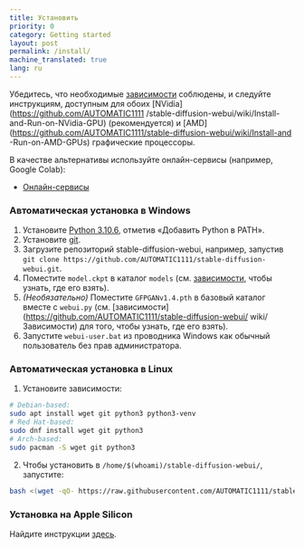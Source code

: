 ```yaml
---
title: Установить
priority: 0
category: Getting started
layout: post
permalink: /install/
machine_translated: true
lang: ru
---
```

Убедитесь, что необходимые [зависимости](https://github.com/AUTOMATIC1111/stable-diffusion-webui/wiki/Dependencies) соблюдены, и следуйте инструкциям, доступным для обоих [NVidia](https://github.com/AUTOMATIC1111 /stable-diffusion-webui/wiki/Install-and-Run-on-NVidia-GPU) (рекомендуется) и [AMD](https://github.com/AUTOMATIC1111/stable-diffusion-webui/wiki/Install-and -Run-on-AMD-GPUs) графические процессоры.

В качестве альтернативы используйте онлайн-сервисы (например, Google Colab):

- [Онлайн-сервисы](../Онлайн-сервисы)

### Автоматическая установка в Windows
1. Установите [Python 3.10.6](https://www.python.org/downloads/windows/), отметив «Добавить Python в PATH».
2. Установите [git](https://git-scm.com/download/win).
3. Загрузите репозиторий stable-diffusion-webui, например, запустив `git clone https://github.com/AUTOMATIC1111/stable-diffusion-webui.git`.
4. Поместите `model.ckpt` в каталог `models` (см. [зависимости](https://github.com/AUTOMATIC1111/stable-diffusion-webui/wiki/Dependencies), чтобы узнать, где его взять).
5. _*(Необязательно)*_ Поместите `GFPGANv1.4.pth` в базовый каталог вместе с `webui.py` (см. [зависимости](https://github.com/AUTOMATIC1111/stable-diffusion-webui/ wiki/Зависимости) для того, чтобы узнать, где его взять).
6. Запустите `webui-user.bat` из проводника Windows как обычный пользователь без прав администратора.

### Автоматическая установка в Linux
1. Установите зависимости:
```bash
# Debian-based:
sudo apt install wget git python3 python3-venv
# Red Hat-based:
sudo dnf install wget git python3
# Arch-based:
sudo pacman -S wget git python3
```
2. Чтобы установить в `/home/$(whoami)/stable-diffusion-webui/`, запустите:
```bash
bash <(wget -qO- https://raw.githubusercontent.com/AUTOMATIC1111/stable-diffusion-webui/master/webui.sh)
```

### Установка на Apple Silicon

Найдите инструкции [здесь](https://github.com/AUTOMATIC1111/stable-diffusion-webui/wiki/Installation-on-Apple-Silicon).
